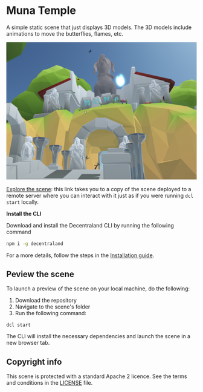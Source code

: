 # Muna Temple

A simple static scene that just displays 3D models. The 3D models include animations to move the butterflies, flames, etc.

![](screenshot/screenshot.png)

[Explore the scene](https://the-munastery-lwbodqmcwg.now.sh): this link takes you to a copy of the scene deployed to a remote server where you can interact with it just as if you were running `dcl start` locally.

**Install the CLI**

Download and install the Decentraland CLI by running the following command

```bash
npm i -g decentraland
```

For a more details, follow the steps in the [Installation guide](https://docs.decentraland.org/documentation/installation-guide/).

## Peview the scene

To launch a preview of the scene on your local machine, do the following:

1) Download the repository
2) Navigate to the scene's folder
3) Run the following command:

  ```
  dcl start
  ```
  The CLI will install the necessary dependencies and launch the scene in a new browser tab.

## Copyright info

This scene is protected with a standard Apache 2 licence. See the terms and conditions in the [LICENSE](/LICENSE) file.
